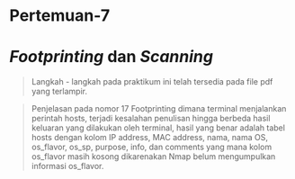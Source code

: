 # **Pertemuan-7**
# **_Footprinting_ dan _Scanning_**

> Langkah - langkah pada praktikum ini telah tersedia pada file pdf yang terlampir.

> Penjelasan pada nomor 17 Footprinting dimana terminal menjalankan perintah hosts, terjadi kesalahan penulisan hingga berbeda hasil keluaran yang dilakukan oleh terminal, hasil yang benar adalah tabel hosts dengan kolom IP address, MAC address, nama, nama OS, os_flavor, os_sp, purpose, info, dan comments yang mana kolom os_flavor masih kosong dikarenakan Nmap belum mengumpulkan informasi os_flavor.
